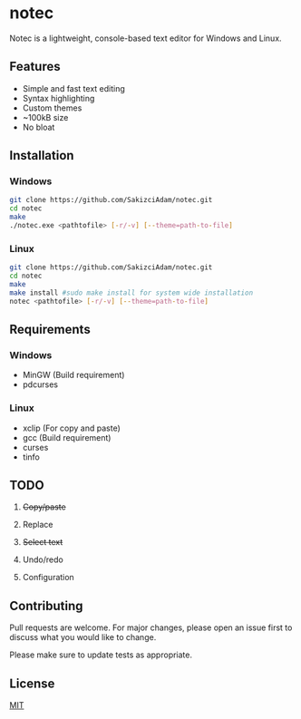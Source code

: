 # notec

Notec is a lightweight, console-based text editor for Windows and Linux.

## Features
- Simple and fast text editing
- Syntax highlighting 
- Custom themes
- ~100kB size
- No bloat

## Installation

### Windows

```bash
git clone https://github.com/SakizciAdam/notec.git
cd notec
make
./notec.exe <pathtofile> [-r/-v] [--theme=path-to-file]
```

### Linux

```bash
git clone https://github.com/SakizciAdam/notec.git
cd notec
make
make install #sudo make install for system wide installation
notec <pathtofile> [-r/-v] [--theme=path-to-file]
```

## Requirements

### Windows

- MinGW (Build requirement)
- pdcurses

### Linux
 
- xclip (For copy and paste)
- gcc (Build requirement)
- curses
- tinfo


## TODO

1. ~~Copy/paste~~ 

2. Replace
   
3. ~~Select text~~ 

4. Undo/redo

5. Configuration

## Contributing

Pull requests are welcome. For major changes, please open an issue first
to discuss what you would like to change.

Please make sure to update tests as appropriate.

## License

[MIT](https://choosealicense.com/licenses/mit/)